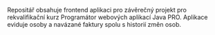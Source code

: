 Repositář obsahuje frontend aplikaci pro závěrečný projekt pro rekvalifikační kurz Programátor webových aplikací Java PRO. Aplikace eviduje osoby a navázané faktury spolu s historií změn osob.
